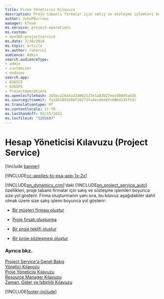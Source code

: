 ```yaml
---
title: Firma Yöneticisi Kılavuzu
description: Proje tabanlı firmalar için satış ve sözleşme işlemleri boyunca size yol gösteren Project Service için hesap yöneticisi kılavuzu.
author: JohnPBurrows
manager: kfend
ms.service: project-operations
ms.custom:
- dyn365-projectservice
ms.date: 7/30/2018
ms.topic: article
ms.author: ruhercul
audience: Admin
search.audienceType:
- admin
- customizer
- enduser
search.app:
- D365CE
- D365PS
- ProjectOperations
ms.openlocfilehash: 2d5bca26a5a32d062123e1a83b27ee2d0045a43b
ms.sourcegitcommit: fa32b1893286f20271fa4ec4be8fc68bd135f53c
ms.translationtype: HT
ms.contentlocale: tr-TR
ms.lasthandoff: 02/15/2021
ms.locfileid: "5285687"
---
```

# <a name="account-manager-guide-project-service"></a>Hesap Yöneticisi Kılavuzu (Project Service)

[!include [banner](../includes/psa-now-project-operations.md)]

[!INCLUDE[cc-applies-to-psa-app-1x-2x](../includes/cc-applies-to-psa-app-1x-2x.md)]

[!INCLUDE[pn_dynamics_crm](../includes/pn-dynamics-crm.md)]'daki [!INCLUDE[pn_project_service_auto](../includes/pn-project-service-auto.md)] özellikleri, proje tabanlı firmalar için satış ve sözleşme işlemleri boyunca size yol gösterir. Firma oluşturmanın yanı sıra, bu kılavuz aşağıdakiler dahil olmak üzere size satış işlemi boyunca yol gösterir:  
  
-   [Bir müşteri firması oluştur](../psa/create-customer-account.md)  
  
-   [Proje fırsatı oluşturma](../psa/create-project-opportunity.md)  
  
-   [Bir proje teklifi oluştur](../psa/create-project-quote.md)  
  
-   [Bir proje sözleşmesi oluştur](../psa/create-project-contract.md)  
  
  
### <a name="see-also"></a>Ayrıca bkz.  
 [Project Service'a Genel Bakış](../psa/overview.md)   
 [Yönetici Kılavuzu](../psa/admin-guide.md)   
 [Proje Yöneticisi Kılavuzu](../psa/project-manager-guide.md)   
 [Resource Manager Kılavuzu](../psa/resource-manager-guide.md)   
 [Zaman, Gider ve İşbirliği Kılavuzu](../psa/time-expense-collaboration-guide.md)


[!INCLUDE[footer-include](../includes/footer-banner.md)]